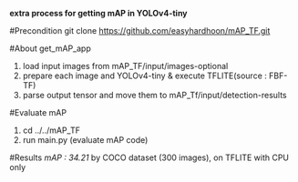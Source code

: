 **extra process for getting mAP in YOLOv4-tiny**

#Precondition 
git clone https://github.com/easyhardhoon/mAP_TF.git

#About get_mAP_app
1. load input images from mAP_TF/input/images-optional
2. prepare each image and YOLOv4-tiny & execute TFLITE(source : FBF-TF)  
3. parse output tensor and move them to mAP_Tf/input/detection-results 

#Evaluate mAP
1. cd ../../mAP_TF 
2. run main.py (evaluate mAP code)

#Results
*mAP : 34.21* by COCO dataset (300 images), on TFLITE with CPU only 


